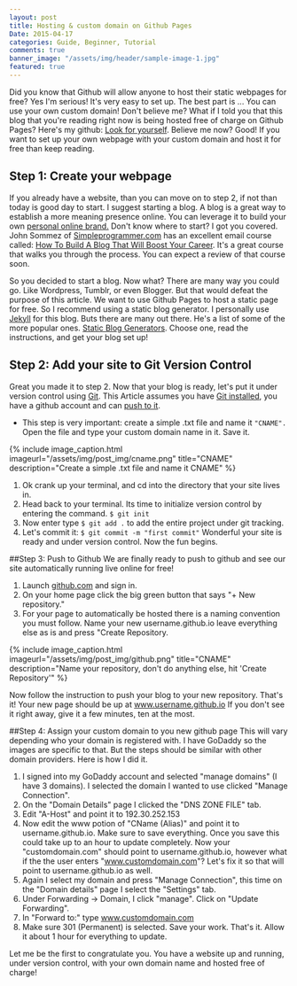 ```yaml
---
layout: post
title: Hosting & custom domain on Github Pages
Date: 2015-04-17
categories: Guide, Beginner, Tutorial
comments: true
banner_image: "/assets/img/header/sample-image-1.jpg"
featured: true
---
```


Did you know that Github will allow anyone to host their static webpages for free? Yes I'm serious! It's very easy to set up. The best part is ... You can use your own custom domain!
Don't believe me? What if I told you that this blog that you're reading right now is being hosted free of charge on Github Pages? Here's my github: [Look for yourself](https://github.com/bolenton/bolenton.github.io).
Believe me now? Good! If you want to set up your own webpage with your custom domain and host it for free than keep reading.
<!--more-->

## <i class="fa fa-arrows-h"></i>Step 1: Create your webpage
If you already have a website, than you can move on to step 2, if not than today is good day to start. I suggest starting a blog. A blog is a great way to establish a more meaning presence online. You can leverage it to build your own [personal online brand.](http://www.forbes.com/sites/shamahyder/2014/08/18/7-things-you-can-do-to-build-an-awesome-personal-brand/) Don't know where to start? I got you covered. John Sommez of [Simpleprogrammer.com](http://simpleprogrammer.com/?__s=e9nxoo3daippuegoyzyj&utm_campaign=lesson-5-do-you-know-how-to-get-traffic-for-your-blog&utm_medium=email&utm_source=how-to-create-a-blog-that-boosts-your-career-course) has an excellent email course called: [How To Build A Blog That Will Boost Your Career](http://t.dripemail2.net/c/eyJhY2NvdW50X2lkIjoiOTUyNDk2NiIsImRlbGl2ZXJ5X2lkIjoiMjQ3MzM4MTciLCJ1cmwiOiJodHRwOi8vZGV2Y2FyZWVyYm9vc3QuY29tL2Jsb2ctY291cnNlLz9fX3M9ZTlueG9vM2RhaXBwdWVnb3l6eWpcdTAwMjZ1dG1fY2FtcGFpZ249bGVzc29uLTUtZG8teW91LWtub3ctaG93LXRvLWdldC10cmFmZmljLWZvci15b3VyLWJsb2dcdTAwMjZ1dG1fbWVkaXVtPWVtYWlsXHUwMDI2dXRtX3NvdXJjZT1ob3ctdG8tY3JlYXRlLWEtYmxvZy10aGF0LWJvb3N0cy15b3VyLWNhcmVlci1jb3Vyc2UifQ). It's a great course that walks you through the process. You can expect a review of that course soon. 

So you decided to start a blog. Now what? There are many way you could go. Like Wordpress, Tumblr, or even Blogger. But that would defeat the purpose of this article. We want to use Github Pages to host a static page for free. So I recommend using a static blog generator. I personally use [Jekyll](http://jekyllrb.com/) for this blog. Buts there are many out there. He's a list of some of the more popular ones. [Static Blog Generators](http://www.sitepoint.com/6-static-blog-generators-arent-jekyll/). Choose one, read the instructions, and get your blog set up!

## <i class="fa fa-expand"></i>Step 2: Add your site to Git Version Control
Great you made it to step 2. Now that your blog is ready, let's put it under version control using [Git](http://git-scm.com/). This Article assumes you have [Git installed](http://git-scm.com/book/en/v2/Getting-Started-Installing-Git), you have a github account and can [push to it](http://guides.railsgirls.com/github/). 

* This step is very important: create a simple .txt file and name it `"CNAME".` Open the file and type your custom domain name in it. Save it.


{% include image_caption.html imageurl="/assets/img/post_img/cname.png" title="CNAME" description="Create a simple .txt file and name it CNAME" %}


1. Ok crank up your terminal, and cd into the directory that your site lives in.
2. Head back to your terminal. Its time to initialize version control by entering the command. `$ git init`
3. Now enter type `$ git add .`  to add the entire project under git tracking.
4. Let's commit it: `$ git commit -m "first commit"`
Wonderful your site is ready and under version control. Now the fun begins. 

##<i class="fa fa-cog"></i>Step 3: Push to Github
We are finally ready to push to github and see our site automatically running live online for free!

1. Launch [github.com](https://github.com/) and sign in.
2. On your home page click the big green button that says "+ New repository."
3. For your page to automatically be hosted there is a naming convention you must follow. Name your new username.github.io leave everything else as is and press "Create Repository. 


{% include image_caption.html imageurl="/assets/img/post_img/github.png" title="CNAME" description="Name your repository, don't do anything else, hit 'Create Repository'" %}


Now follow the instruction to push your blog to your new repository. That's it! Your new page should be up at www.username.github.io If you don't see it right away, give it a few minutes, ten at the most.

##<i class="fa fa-spinner"></i>Step 4: Assign your custom domain to you new github page
This will vary depending who your domain is registered with. I have GoDaddy so the images are specific to that. But the steps should be similar with other domain providers. Here is how I did it.

1. I signed into my GoDaddy account and selected "manage  domains" (I have 3 domains). I selected the domain I wanted to use clicked "Manage Connection". 
2. On the "Domain Details" page I clicked the "DNS ZONE FILE" tab. 
3. Edit "A-Host" and point it to 192.30.252.153
4. Now edit the www potion of "CName (Alias)" and point it to username.github.io. Make sure to save everything. 
Once you save this could take up to an hour to update completely. Now your "customdomain.com" should point to username.github.io, however what if the the user enters "www.customdomain.com"? Let's fix it so that will point to username.github.io as well. 
1. Again I select my domain and press "Manage Connection", this time on the "Domain details" page I select the "Settings" tab.
2. Under Forwarding -> Domain, I click "manage". Click on "Update Forwarding". 
3. In "Forward to:" type www.customdomain.com
4. Make sure 301 (Permanent) is selected. Save your work.
That's it. Allow it about 1 hour for everything to update. 

Let me be the first to congratulate you. You have a website up and running, under version control, with your own domain name and hosted free of charge!